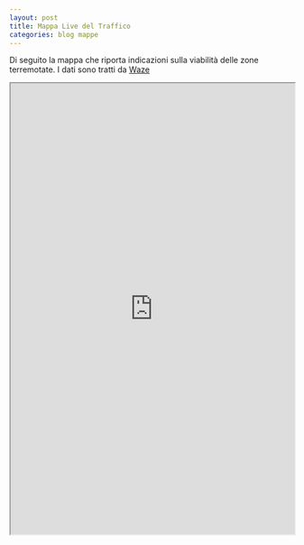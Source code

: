 ```yaml
---
layout: post
title: Mappa Live del Traffico
categories: blog mappe
---
```


Di seguito la mappa che riporta indicazioni sulla viabilità delle zone terremotate. I dati sono tratti da [Waze](https://www.waze.com/it)

<iframe src="https://embed.waze.com/iframe?zoom=11&lat=42.70023&lon=13.24711" width="100%" height="800"></iframe>
